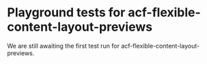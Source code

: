 # Playground tests for acf-flexible-content-layout-previews
We are still awaiting the first test run for acf-flexible-content-layout-previews.
